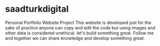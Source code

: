 # saadturkdigital
Personal Portfolio Website Project 
This website is developed just for the sake of practice anyone can copy and edit the code but using images and other data is considered unethical. 
let's build something great. 
Follow me and together we can share knowledge and develop something great.
